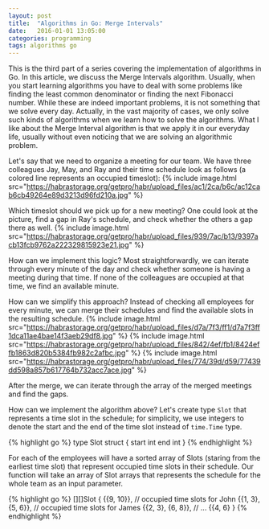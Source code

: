 ```yaml
---
layout: post
title:  "Algorithms in Go: Merge Intervals"
date:   2016-01-01 13:05:00
categories: programming
tags: algorithms go
---
```

This is the third part of a series covering the implementation of algorithms in Go. In this article, we discuss the Merge Intervals algorithm. Usually, when you start learning algorithms you have to deal with some problems like finding the least common denominator or finding the next Fibonacci number. While these are indeed important problems, it is not something that we solve every day. Actually, in the vast majority of cases, we only solve such kinds of algorithms when we learn how to solve the algorithms. What I like about the Merge Interval algorithm is that we apply it in our everyday life, usually without even noticing that we are solving an algorithmic problem.

Let's say that we need to organize a meeting for our team. We have three colleagues Jay, May, and Ray and their time schedule look as follows (a colored line represents an occupied timeslot):
{% include image.html src="https://habrastorage.org/getpro/habr/upload_files/ac1/2ca/b6c/ac12cab6cb49264e89d3213d96fd210a.jpg" %}

Which timeslot should we pick up for a new meeting? One could look at the picture, find a gap in Ray's schedule, and check whether the others a gap there as well.
{% include image.html src="https://habrastorage.org/getpro/habr/upload_files/939/7ac/b13/9397acb13fcb9762a222329815923e21.jpg" %}

How can we implement this logic? Most straightforwardly, we can iterate through every minute of the day and check whether someone is having a meeting during that time. If none of the colleagues are occupied at that time, we find an available minute.

How can we simplify this approach? Instead of checking all employees for every minute, we can merge their schedules and find the available slots in the resulting schedule.
{% include image.html src="https://habrastorage.org/getpro/habr/upload_files/d7a/7f3/ff1/d7a7f3ff1dca11ae4bae14f3aeb29df8.jpg" %}
{% include image.html src="https://habrastorage.org/getpro/habr/upload_files/842/4ef/fb1/8424effb1863d820b5384fb982c2afbc.jpg" %}
{% include image.html src="https://habrastorage.org/getpro/habr/upload_files/774/39d/d59/77439dd598a857b617764b732acc7ace.jpg" %}

After the merge, we can iterate through the array of the merged meetings and find the gaps.

How can we implement the algorithm above? Let's create type `Slot` that represents a time slot in the schedule; for simplicity, we use integers to denote the start and the end of the time slot instead of `time.Time` type.

{% highlight go %}
type Slot struct {
  start int
  end int
}
{% endhighlight %}

For each of the employees will have a sorted array of Slots (staring from the earliest time slot) that represent occupied time slots in their schedule. Our function will take an array of Slot arrays that represents the schedule for the whole team as an input parameter.

{% highlight go %}
[][]Slot {
  \{\{9, 10\}\},         // occupied time slots for John
  \{\{1, 3\}, {5, 6\}\},  // occupied time slots for James
  \{\{2, 3\}, {6, 8\}\},  // ...
  \{\{4, 6\}
}
{% endhighlight %}